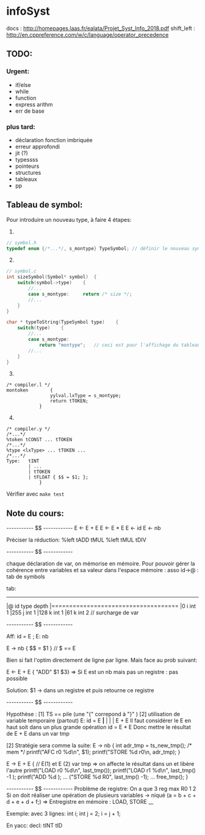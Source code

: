 # infoSyst

docs : http://homepages.laas.fr/ealata/Projet_Syst_Info_2018.pdf
shift_left : http://en.cppreference.com/w/c/language/operator_precedence

## TODO:
### Urgent:
* if/else
* while
* function
* express arithm
* err de base
### plus tard:
* déclaration fonction imbriquée
* erreur approfondi
* jit (?)
* typessss
* pointeurs
* structures
* tableaux
* pp

## Tableau de symbol:
Pour introduire un nouveau type, à faire 4 étapes:

1. 
```c
// symbol.h
typedef enum {/*...*/, s_montype} TypeSymbol; // définir le nouveau symbol
```

2.
```c
// symbol.c
int sizeSymbol(Symbol* symbol)	{
	switch(symbol->type)	{
		//...
		case s_montype: 	return /* size */;
		//...
	}
}

char * typeToString(TypeSymbol type)	{
	switch(type)	{
		//...
		case s_montype:
			return "montype";	// ceci est pour l'affichage du tableau de caractère
		//...
	}
}
```

3.
```
/* compiler.l */
montoken		{
				yylval.lxType = s_montype;
				return tTOKEN; 
			}
```

4.
```
/* compiler.y */
/*...*/
%token tCONST ... tTOKEN
/*...*/
%type <lxType> ... tTOKEN ...
/*...*/
Type:	tINT 
		| ...
		| tTOKEN
		| tFLOAT { $$ = $1; };
			}
```

Vérifier avec `make test`

## Note du cours:

----------- $$ ------------
E <- E + E
E <- E * E
E <- id
E <- nb

Préciser la réduction:
%left tADD tMUL
%left tMUL tDIV

----------- $$ ------------

chaque déclaration de var, on mémorise en mémoire. Pour pouvoir gérer la cohérence entre variables et sa valeur dans l'espace mémoire :
asso id->@ : tab de symbols

tab:
 ____________________________________
|@			id		type		depth
|====================================
|0			i		int			1
|255		j		int			1
|128		k		int			1
|61			k		int 		2		// surcharge de var

----------- $$ ------------

Aff:
	id		=		E		;
E:
	nb

E -> nb { $$ = $1 }		// $ == E

Bien si fait l'optim directement de ligne par ligne. Mais face au prob suivant:

E <- E + E { "ADD" $1 $3}
=> Si E est un nb mais pas un registre : pas possible

Solution: $1 -> dans un registre et puis retourne ce registre

----------- $$ ------------

Hypothèse : 
	[1] TS == pile (une "{" correpond à "}" )
	[2] utilisation de variable temporaire (partout)
		E: id = E
			____|____
			|	|	|
			E	+	E
		Il faut considérer le E en haut soit dans un plus grande opération id = E * E
		Donc mettre le résultat de E + E dans un var tmp

[2] Stratégie sera comme la suite:
E -> nb {
	int adr_tmp = ts_new_tmp();
		/* mem */
	printf("AFC r0 %d\n", $1);
	printf("STORE %d r0\n, adr_tmp);
}

E -> E + E {
	// E(1) et E (2) var tmp => on affecte le résultat dans un et libère l'autre
	printf("LOAD r0 %d\n", last_tmp());
	printf("LOAD r1 %d\n", last_tmp() -1 );
	printf("ADD %d );
	... ("STORE %d R0", last_tmp() -1);
	... free_tmp();
}

----------- $$ ------------
Problème de registre: On a que 3 reg max R0 1 2
Si on doit réaliser une opération de plusieurs variables -> niqué (a = b + c + d + e + d + f;)
=> Entregistre en mémoire : LOAD, STORE __

Exemple: avec 3 lignes:
int i;
int j = 2;
i = j + 1;

En yacc:
decl: tINT tID




